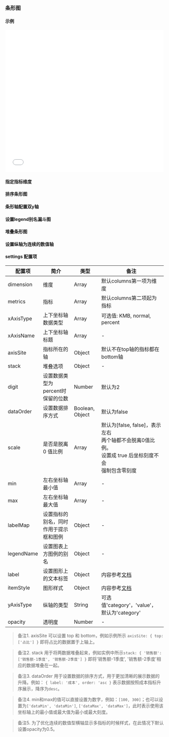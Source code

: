 ### 条形图

#### 示例

<iframe width="100%" height="450" src="//jsfiddle.net/vue_echarts/m1hdcmf4/10/embedded/result,html,js/?bodyColor=fff" allowfullscreen="allowfullscreen" frameborder="0"></iframe>

#### 指定指标维度

<vuep template="#order-dimesion"></vuep>

<script v-pre type="text/x-template" id="order-dimesion">
<template>
  <ve-bar :data="chartData" :settings="chartSettings"></ve-bar>
</template>

<script>
  module.exports = {
    created: function () {
      this.chartData = {
        columns: ['日期', '成本', '利润'],
        rows: [
          { '日期': '1月1号', '成本': 123, '利润': 3 },
          { '日期': '1月2号', '成本': 1223, '利润': 6 },
          { '日期': '1月3号', '成本': 2123, '利润': 90 },
          { '日期': '1月4号', '成本': 4123, '利润': 12 },
          { '日期': '1月5号', '成本': 3123, '利润': 15 },
          { '日期': '1月6号', '成本': 7123, '利润': 20 }
        ]
      }
      this.chartSettings = {
        dimension: ['成本'],
        metrics: ['利润']
      }
    }
  }
</script>
</script>

#### 排序条形图

<vuep template="#order-bar"></vuep>

<script v-pre type="text/x-template" id="order-bar">
<template>
  <ve-bar :data="chartData" :settings="chartSettings"></ve-bar>
</template>

<script>
  module.exports = {
    created: function () {
      this.chartData = {
        columns: ['日期', '成本', '利润'],
        rows: [
          { '日期': '1月1号', '成本': 123, '利润': 3 },
          { '日期': '1月2号', '成本': 1223, '利润': 6 },
          { '日期': '1月3号', '成本': 2123, '利润': 90 },
          { '日期': '1月4号', '成本': 4123, '利润': 12 },
          { '日期': '1月5号', '成本': 3123, '利润': 15 },
          { '日期': '1月6号', '成本': 7123, '利润': 20 }
        ]
      }
      this.chartSettings = {
        metrics: ['利润'],
        dataOrder: {
          label: '利润',
          order: 'desc'
        }
      }
    }
  }
</script>
</script>

#### 条形轴配置双y轴

<vuep template="#double-yAxis"></vuep>

<script v-pre type="text/x-template" id="double-yAxis">
<template>
  <ve-bar :data="chartData" :settings="chartSettings"></ve-bar>
</template>

<script>
  module.exports = {
    created: function () {
      this.chartData = {
        columns: ['日期', '成本', '利润'],
        rows: [
          { '日期': '1月1号', '成本': 123, '利润': 3 },
          { '日期': '1月2号', '成本': 1223, '利润': 6 },
          { '日期': '1月3号', '成本': 2123, '利润': 90 },
          { '日期': '1月4号', '成本': 4123, '利润': 12 },
          { '日期': '1月5号', '成本': 3123, '利润': 15 },
          { '日期': '1月6号', '成本': 7123, '利润': 20 }
        ]
      }
      this.chartSettings = {
        xAxisType: ['KMB', 'percent'],
        xAxisName: ['成本', '利润'],
        axisSite: {
          top: ['利润']
        }
      }
    }
  }
</script>
</script>

#### 设置legend别名漏斗图

<vuep template="#stacked-bar"></vuep>

<script v-pre type="text/x-template" id="stacked-bar">
<template>
  <ve-bar :data="chartData" :settings="chartSettings"></ve-bar>
</template>

<script>
  module.exports = {
    created: function () {
      this.chartData = {
        columns: ['日期', '成本', '利润'],
        rows: [
          { '日期': '1月1号', '成本': 123, '利润': 300 },
          { '日期': '1月2号', '成本': 1223, '利润': 600 },
          { '日期': '1月3号', '成本': 2123, '利润': 9000 },
          { '日期': '1月4号', '成本': 4123, '利润': 1200 },
          { '日期': '1月5号', '成本': 3123, '利润': 1500 },
          { '日期': '1月6号', '成本': 7123, '利润': 2000 }
        ]
      }
      this.chartSettings =  {
        legendName: {
          '成本': '成本biubiu～'
        }
      }
    }
  }
</script>
</script>

#### 堆叠条形图

<vuep template="#stacked-bar"></vuep>

<script v-pre type="text/x-template" id="stacked-bar">
<template>
  <ve-bar :data="chartData" :settings="chartSettings"></ve-bar>
</template>

<script>
  module.exports = {
    created: function () {
      this.chartData = {
        columns: ['日期', '成本', '利润'],
        rows: [
          { '日期': '1月1号', '成本': 123, '利润': 300 },
          { '日期': '1月2号', '成本': 1223, '利润': 600 },
          { '日期': '1月3号', '成本': 2123, '利润': 9000 },
          { '日期': '1月4号', '成本': 4123, '利润': 1200 },
          { '日期': '1月5号', '成本': 3123, '利润': 1500 },
          { '日期': '1月6号', '成本': 7123, '利润': 2000 }
        ]
      }
      this.chartSettings =  {
        stack: {
          'xxx': ['成本', '利润']
        }
      }
    }
  }
</script>
</script>

#### 设置纵轴为连续的数值轴

<vuep template="#set-value-axis"></vuep>

<script v-pre type="text/x-template" id="set-value-axis">
<template>
  <ve-bar :data="chartData" :settings="chartSettings"></ve-bar>
</template>

<script>
  module.exports = {
    created: function () {
      this.chartData = {
        columns: ['date', 'resume', 'uplevel'],
        rows: [
          { 'date': 10, 'resume': 123, 'uplevel': 1213 },
          { 'date': 11, 'resume': 1223, 'uplevel': 3116 },
          { 'date': 12, 'resume': 2123, 'uplevel': 4119 },
          { 'date': 20, 'resume': 4123, 'uplevel': 1112 },
          { 'date': 21, 'resume': 3123, 'uplevel': 4115 },
          { 'date': 25, 'resume': 7123, 'uplevel': 1212 }
        ]
      }
      this.chartSettings = {
        yAxisType: 'value'
      }
    }
  }
</script>
</script>

#### settings 配置项

| 配置项 | 简介 | 类型 | 备注 |
| --- | --- | --- | --- |
| dimension | 维度 | Array | 默认columns第一项为维度 |
| metrics | 指标 | Array | 默认columns第二项起为指标 |
| xAxisType | 上下坐标轴数据类型 | Array | 可选值: KMB, normal, percent |
| xAxisName | 上下坐标轴标题 | Array | - |
| axisSite | 指标所在的轴 | Object | 默认不在top轴的指标都在bottom轴 |
| stack | 堆叠选项 | Object | - |
| digit | 设置数据类型为percent时保留的位数 | Number | 默认为2 |
| dataOrder | 设置数据排序方式 | Boolean, Object | 默认为false |
| scale | 是否是脱离 0 值比例 | Array | 默认为[false, false]，表示左右<br>两个轴都不会脱离0值比例。<br>设置成 true 后坐标刻度不会<br>强制包含零刻度<br> |
| min | 左右坐标轴最小值 | Array | - |
| max | 左右坐标轴最大值 | Array | - |
| labelMap | 设置指标的别名，同时作用于提示框和图例| Object | - |
| legendName | 设置图表上方图例的别名 | Object | - |
| label | 设置图形上的文本标签 | Object | 内容参考[文档](http://echarts.baidu.com/option.html#series-bar.label) |
| itemStyle | 图形样式 | Object | 内容参考[文档](http://echarts.baidu.com/option.html#series-bar.itemStyle) |
| yAxisType | 纵轴的类型 | String | 可选值'category'，'value'，默认为'category' |
| opacity | 透明度 | Number | - |

> 备注1. axisSite 可以设置 top 和 bottom，例如示例所示 `axisSite: { top: ['占比'] }` 即将占比的数据置于上轴上。

> 备注2. stack 用于将两数据堆叠起来，例如实例中所示`stack: { '销售额': ['销售额-1季度', '销售额-2季度'] }` 即将'销售额-1季度', '销售额-2季度'相应的数据堆叠在一起。

> 备注3. dataOrder 用于设置数据的排序方式，用于更加清晰的展示数据的升降。例如： `{ label: '成本', order: 'asc }` 表示数据按照成本指标升序展示，降序为`desc`。

> 备注4. min和max的值可以直接设置为数字，例如：`[100, 300]`；也可以设置为`['dataMin', 'dataMin']`, `['dataMax', 'dataMax']`，此时表示使用该坐标轴上的最小值或最大值为最小或最大刻度。

> 备注5. 为了优化连续的数值型横轴显示多指标的时候样式，在此情况下默认设置opacity为0.5。
